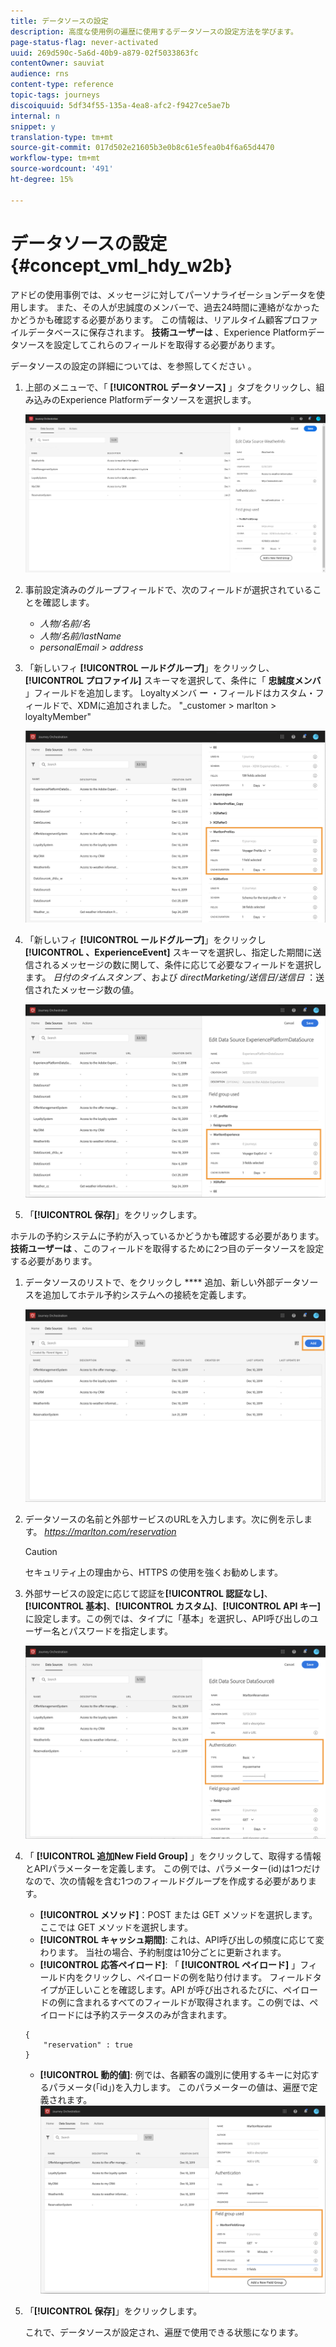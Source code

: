 ```yaml
---
title: データソースの設定
description: 高度な使用例の遍歴に使用するデータソースの設定方法を学びます。
page-status-flag: never-activated
uuid: 269d590c-5a6d-40b9-a879-02f5033863fc
contentOwner: sauviat
audience: rns
content-type: reference
topic-tags: journeys
discoiquuid: 5df34f55-135a-4ea8-afc2-f9427ce5ae7b
internal: n
snippet: y
translation-type: tm+mt
source-git-commit: 017d502e21605b3e0b8c61e5fea0b4f6a65d4470
workflow-type: tm+mt
source-wordcount: '491'
ht-degree: 15%

---
```



# データソースの設定 {#concept_vml_hdy_w2b}

アドビの使用事例では、メッセージに対してパーソナライゼーションデータを使用します。 また、その人が忠誠度のメンバーで、過去24時間に連絡がなかったかどうかも確認する必要があります。 この情報は、リアルタイム顧客プロファイルデータベースに保存されます。 **技術ユーザーは** 、Experience Platformデータソースを設定してこれらのフィールドを取得する必要があります。

データソースの設定の詳細については、を参照してください [](../datasource/about-data-sources.md)。

1. 上部のメニューで、「 **[!UICONTROL データソース]** 」タブをクリックし、組み込みのExperience Platformデータソースを選択します。

   ![](../assets/journey23.png)

1. 事前設定済みのグループフィールドで、次のフィールドが選択されていることを確認します。

   * _人物/名前/名_
   * _人物/名前/lastName_
   * _personalEmail > address_

1. 「新しいフィ **[!UICONTROL ールドグループ]**」をクリックし、 **[!UICONTROL プロファイル]** スキーマを選択して、条件に「 **忠誠度メンバ** 」フィールドを追加します。 Loyaltyメンバ **ー** ・フィールドはカスタム・フィールドで、XDMに追加されました。 &quot;_customer > marlton > loyaltyMember&quot;

   ![](../assets/journeyuc2_6.png)

1. 「新しいフィ **[!UICONTROL ールドグループ]**」をクリックし **[!UICONTROL 、ExperienceEvent]** スキーマを選択し、指定した期間に送信されるメッセージの数に関して、条件に応じて必要なフィールドを選択します。 _日付のタイムスタンプ_ 、および _directMarketing/送信日/送信日_ ：送信されたメッセージ数の値。

   ![](../assets/journeyuc2_7.png)

1. 「**[!UICONTROL 保存]**」をクリックします。

ホテルの予約システムに予約が入っているかどうかも確認する必要があります。 **技術ユーザーは** 、このフィールドを取得するために2つ目のデータソースを設定する必要があります。

1. データソースのリストで、をクリックし **** 追加、新しい外部データソースを追加してホテル予約システムへの接続を定義します。

   ![](../assets/journeyuc2_9.png)

1. データソースの名前と外部サービスのURLを入力します。次に例を示します。 _https://marlton.com/reservation_

   >[!CAUTION]
   >
   >セキュリティ上の理由から、HTTPS の使用を強くお勧めします。

1. 外部サービスの設定に応じて認証を&#x200B;**[!UICONTROL 認証なし]**、**[!UICONTROL 基本]**、**[!UICONTROL カスタム]**、**[!UICONTROL API キー]**&#x200B;に設定します。この例では、タイプに「基本」を選択し、API呼び出しのユーザー名とパスワードを指定します。

   ![](../assets/journeyuc2_10.png)

1. 「 **[!UICONTROL 追加New Field Group]** 」をクリックして、取得する情報とAPIパラメーターを定義します。 この例では、パラメーター(id)は1つだけなので、次の情報を含む1つのフィールドグループを作成する必要があります。

   * **[!UICONTROL メソッド]**：POST または GET メソッドを選択します。ここでは GET メソッドを選択します。
   * **[!UICONTROL キャッシュ期間]**: これは、API呼び出しの頻度に応じて変わります。 当社の場合、予約制度は10分ごとに更新されます。
   * **[!UICONTROL 応答ペイロード]**: 「 **[!UICONTROL ペイロード]** 」フィールド内をクリックし、ペイロードの例を貼り付けます。 フィールドタイプが正しいことを確認します。API が呼び出されるたびに、ペイロードの例に含まれるすべてのフィールドが取得されます。この例では、ペイロードには予約ステータスのみが含まれます。

   ```
   {
       "reservation" : true
   }
   ```

   * **[!UICONTROL 動的値]**: 例では、各顧客の識別に使用するキーに対応するパラメータ(「id」)を入力します。 このパラメーターの値は、遍歴で定義されます。
   ![](../assets/journeyuc2_11.png)

1. 「**[!UICONTROL 保存]**」をクリックします。

   これで、データソースが設定され、遍歴で使用できる状態になります。
